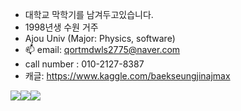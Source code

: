 -   대학교 막학기를 남겨두고있습니다.
-   1998년생 수원 거주
-   Ajou Univ (Major: Physics, software)
- 📫 email: qortmdwls2775@naver.com
-    call number : 010-2127-8387
-    캐글: https://www.kaggle.com/baekseungjinajmax

<img src="https://img.shields.io/badge/AutoHotkey-5C3EE8?style=for-the-badge&logo=AutoHotkey&logoColor=black"><img src="https://img.shields.io/badge/VBA-FCC624?style=for-the-badge&logo=Microsoft Excel&logoColor=black"><img src="https://img.shields.io/badge/Python-3776AB?style=for-the-badge&logo=Python&logoColor=white">
<!---
ajoumax/ajoumax is a ✨ special ✨ repository because its `README.md` (this file) appears on your GitHub profile.
You can click the Preview link to take a look at your changes.
--->
